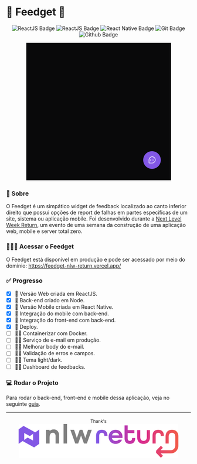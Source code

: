 # 🐛 Feedget 💭

<div align="center">

![ReactJS Badge](https://img.shields.io/badge/Node.js-000000?style=for-the-badge&logo=node.js&logoColor=white) ![ReactJS Badge](https://img.shields.io/badge/React-000000?style=for-the-badge&logo=react&logoColor=white) ![React Native Badge](https://img.shields.io/badge/React_Native-000000?style=for-the-badge&logo=react&logoColor=white) ![Git Badge](https://img.shields.io/badge/GIT-000000?style=for-the-badge&logo=git&logoColor=white) ![Github Badge](https://img.shields.io/badge/GitHub-000000?style=for-the-badge&logo=github&logoColor=white)

</div>

<div align="center">
  <img src="./.github/images/frontend-gif.gif" alt="Application running on web">
</div>

### 🚀 Sobre

O Feedget é um simpático widget de feedback localizado ao canto inferior direito que possui opções de report de falhas em partes específicas de um site, sistema ou aplicação mobile. Foi desenvolvido durante a [Next Level Week Return](https://nextlevelweek.com/), um evento de uma semana da construção de uma aplicação web, mobile e server total zero.

### 🧑🏽‍💻 Acessar o Feedget

O Feedget está disponível em produção e pode ser acessado por meio do domínio: https://feedget-nlw-return.vercel.app/

### ✅ Progresso

- [x] 🚀 Versão Web criada em ReactJS.
- [x] 🚀 Back-end criado em Node.
- [x] 🚀 Versão Mobile criada em React Native.
- [x] 🚀 Integração do mobile com back-end.
- [x] 🚀 Integração do front-end com back-end.
- [x] 🚀 Deploy.
- [ ] 👨‍🚀 Containerizar com Docker.
- [ ] 👨‍🚀 Serviço de e-mail em produção.
- [ ] 👨‍🚀 Melhorar body do e-mail.
- [ ] 👨‍🚀 Validação de erros e campos.
- [ ] 👨‍🚀 Tema light/dark.
- [ ] 👨‍🚀 Dashboard de feedbacks.

### 💻 Rodar o Projeto

Para rodar o back-end, front-end e mobile dessa aplicação, veja no seguinte [guia](INSTALL.md).

<hr />
<p align="center">
  <small>Thank's</small><br>
  <img src="./.github/images/nlw.svg" alt="Next Level Week logo">
</p>

